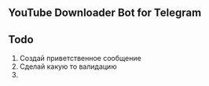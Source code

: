 ## YouTube Downloader Bot for Telegram

## Todo
1. Создай приветственное сообщение 
2. Сделай какую то валидацию
3. 